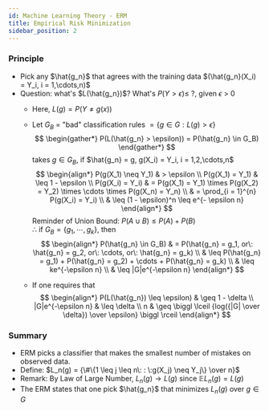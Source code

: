 ```yaml
---
id: Machine Learning Theory - ERM
title: Empirical Risk Minimization
sidebar_position: 2
---
```


### Principle

- Pick any $\hat{g_n}$ that agrees with the training data $(\hat{g_n}(X_i) = Y_i, i = 1,\cdots,n)$  
- Question: what's $L(\hat{g_n})$? What's $P(Y > \epsilon) \leq$ ?, given $\epsilon$ > 0  
    - Here, $L(g) = P(Y\neq g(x))$  
    - Let $G_B$ = "bad" classification rules $=\{g \in G: L(g) > \epsilon\}$  
        $$
        \begin{gather*}
        P(L(\hat{g_n} > \epsilon)) = P(\hat{g_n} \in G_B)
        \end{gather*}
        $$
        takes $g \in G_B$, if $\hat{g_n} = g, g(X_i) = Y_i, i = 1,2,\cdots,n$  
        $$
        \begin{align*}
        P(g(X_1) \neq Y_1) & > \epsilon \\
        P(g(X_1) = Y_1) & \leq 1 - \epsilon \\
        P(g(X_i) = Y_i) & = P(g(X_1) = Y_1) \times P(g(X_2) = Y_2) \times \cdots \times P(g(X_n) = Y_n) \\
        & = \prod_{i = 1}^{n} P(g(X_i) = Y_i) \\
        & \leq (1 - \epsilon)^n \leq e^{- \epsilon n}
        \end{align*}  
        $$
        Reminder of Union Bound: $P(A \cup B) \leq P(A) + P(B)$  
        $\therefore$ if $G_B = \{g_1, \cdots, g_k\}$, then  
        $$
        \begin{align*}
        P(\hat{g_n} \in G_B) & = P(\hat{g_n} = g_1, or\: \hat{g_n} = g_2, or\: \cdots, or\: \hat{g_n} = g_k) \\
        & \leq P(\hat{g_n} = g_1) + P(\hat{g_n} = g_2) + \cdots + P(\hat{g_n} = g_k) \\
        & \leq ke^{-\epsilon n} \\
        & \leq |G|e^{-\epsilon n}
        \end{align*}  
        $$

    - If one requires that 
        $$
        \begin{align*}
        P(L(\hat{g_n}) \leq \epsilon) & \geq 1 - \delta \\
        |G|e^{-\epsilon n} & \leq \delta \\
        n & \geq \biggl \lceil {log({|G| \over \delta}) \over \epsilon} \biggl \rceil
        \end{align*}  
        $$

### Summary

- ERM picks a classifier that makes the smallest number of mistakes on observed data.  
- Define: $L_n(g) = {\#\{1 \leq j \leq n\: : \:g(X_j) \neq Y_j\} \over n}$  
- Remark: By Law of Large Number, $L_n(g) \rightarrow L(g)$ since $\mathbb{E}L_n(g) = L(g)$  
- The ERM states that one pick $\hat{g_n}$ that minimizes $L_n(g)$ over $g \in G$